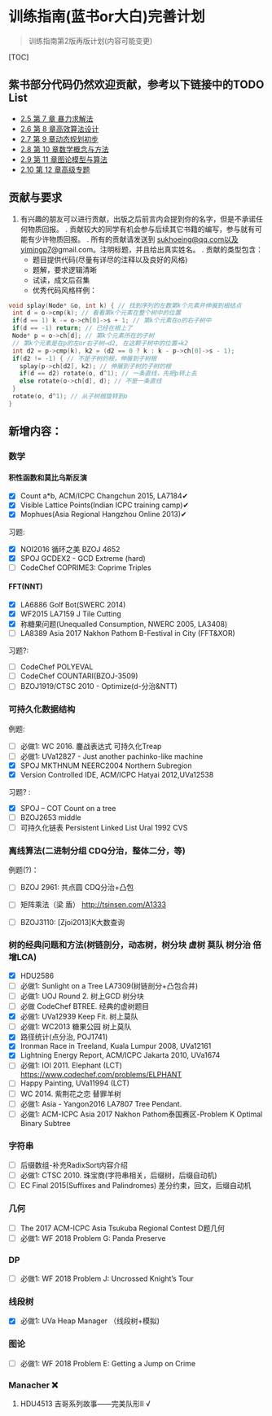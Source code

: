 # 训练指南(蓝书or大白)完善计划

>  训练指南第2版再版计划(内容可能变更)

[TOC]

## 紫书部分代码仍然欢迎贡献，参考以下链接中的TODO List

- [2.5 第 7 章 暴力求解法](ch07)
- [2.6 第 8 章高效算法设计](ch08)
- [2.7 第 9 章动态规划初步](ch09)
- [2.8 第 10 章数学概念与方法](ch10)
- [2.9 第 11 章图论模型与算法](ch11)
- [2.10 第 12 章高级专题](ch12)

## 贡献与要求
1.	有兴趣的朋友可以进行贡献，出版之后前言内会提到你的名字，但是不承诺任何物质回报。
	.	贡献较大的同学有机会参与后续其它书籍的编写，参与就有可能有少许物质回报。
	.	所有的贡献请发送到 sukhoeing@qq.com以及yimingp7@gmail.com。注明标题，并且给出真实姓名。
	.	贡献的类型包含：
    -	题目提供代码(尽量有详尽的注释以及良好的风格)
    -	题解，要求逻辑清晰
    - 试读，成文后召集
    - 优秀代码风格样例：

``` cpp
void splay(Node* &o, int k) { // 找到序列的左数第k个元素并伸展到根结点
 int d = o->cmp(k); // 看看第k个元素在整个树中的位置
 if(d == 1) k -= o->ch[0]->s + 1; // 第k个元素在o的右子树中
 if(d == -1) return; // 已经在根上了
 Node* p = o->ch[d]; // 第k个元素所在的子树
 // 第k个元素是在p的左or右子树→d2, 在这颗子树中的位置→k2
 int d2 = p->cmp(k), k2 = (d2 == 0 ? k : k - p->ch[0]->s - 1);
 if(d2 != -1) { // 不是子树的根，伸展到子树根
   splay(p->ch[d2], k2); // 伸展到子树的子树的根
   if(d == d2) rotate(o, d^1); // 一条直线，先把p转上去
   else rotate(o->ch[d], d); // 不是一条直线
 } 
 rotate(o, d^1); // 从子树根旋转到o
}
```
## 新增内容：

### 数学
#### 积性函数和莫比乌斯反演
- [x] Count a*b, ACM/ICPC Changchun 2015, LA7184✔
- [x] Visible Lattice Points(Indian ICPC training camp)✔
- [x] Mophues(Asia Regional Hangzhou Online 2013)✔

习题:

- [x] NOI2016 循环之美 BZOJ 4652
- [x] SPOJ GCDEX2 - GCD Extreme (hard)
- [ ] CodeChef COPRIME3: Coprime Triples

#### FFT(NNT)
- [x] LA6886 Golf Bot(SWERC 2014)
- [x] WF2015 LA7159 J Tile Cutting
- [x] 称糖果问题(Unequalled Consumption, NWERC 2005, LA3408)
- [ ] LA8389 Asia 2017 Nakhon Pathom B-Festival in City (FFT&XOR)

习题?:
- [ ] CodeChef POLYEVAL
- [ ] CodeChef COUNTARI(BZOJ-3509)
- [ ] BZOJ1919/CTSC 2010 - Optimize(d-分治&NTT)

### 可持久化数据结构
例题:
- [ ] 必做1: WC 2016. 鏖战表达式  可持久化Treap
- [ ] 必做1: UVa12827 - Just another pachinko-like machine
- [x] SPOJ MKTHNUM NEERC2004 Northern Subregion
- [x] Version Controlled IDE, ACM/ICPC Hatyai 2012,UVa12538

习题?  : 
- [x] SPOJ – COT Count on a tree 
- [ ] BZOJ2653 middle
- [ ] 可持久化链表 Persistent Linked List Ural 1992 CVS

### 离线算法(二进制分组 CDQ分治，整体二分，等)
例题(?)：
- [ ] BZOJ 2961: 共点圆  CDQ分治+凸包
- [ ] 矩阵乘法（梁 盾） http://tsinsen.com/A1333
- [ ] BZOJ3110: [Zjoi2013]K大数查询


### 树的经典问题和方法(树链剖分，动态树，树分块 虚树 莫队 树分治 倍增LCA)
- [x] HDU2586
- [ ] 必做1: Sunlight on a Tree LA7309(树链剖分+凸包合并)
- [ ] 必做1: UOJ Round 2. 树上GCD  树分块
- [ ] 必做 CodeChef BTREE. 经典的虚树题目
- [x] 必做1: UVa12939 Keep Fit. 树上莫队
- [ ] 必做1: WC2013 糖果公园 树上莫队
- [x] 路径统计(点分治, POJ1741)
- [x] Ironman Race in Treeland, Kuala Lumpur 2008, UVa12161
- [x] Lightning Energy Report, ACM/ICPC Jakarta 2010, UVa1674
- [ ] 必做1: IOI 2011. Elephant (LCT)   https://www.codechef.com/problems/ELPHANT
- [ ] Happy Painting, UVa11994 (LCT)
- [ ] WC 2014. 紫荆花之恋 替罪羊树
- [ ] 必做1: Asia - Yangon2016 LA7807 Tree Pendant. 
- [ ] 必做1: ACM-ICPC Asia 2017 Nakhon Pathom泰国赛区-Problem K Optimal Binary Subtree

### 字符串
- [ ] 后缀数组-补充RadixSort内容介绍
- [ ] 必做1: CTSC 2010. 珠宝商(字符串相关，后缀树，后缀自动机)
- [ ] EC Final 2015(Suffixes and Palindromes) 差分约束，回文，后缀自动机

### 几何
- [ ] The 2017 ACM-ICPC Asia Tsukuba Regional Contest D题几何
- [ ] 必做1: WF 2018 Problem G: Panda Preserve

### DP
- [ ] 必做1: WF 2018 Problem J: Uncrossed Knight’s Tour

### 线段树
- [x] 必做1: UVa Heap Manager （线段树+模拟)

### 图论
- [ ] 必做1: WF 2018 Problem E: Getting a Jump on Crime

### Manacher ❌
1. HDU4513 吉哥系列故事——完美队形II √ 

